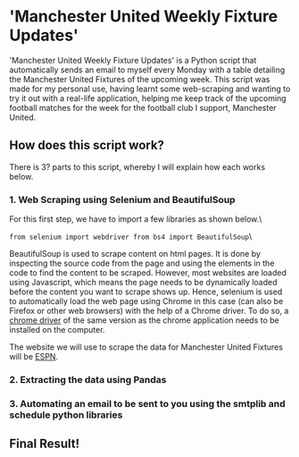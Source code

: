 # 'Manchester United Weekly Fixture Updates'

'Manchester United Weekly Fixture Updates' is a Python script that automatically sends an email to myself every Monday with a table detailing the Manchester United Fixtures of the upcoming week. This script was made for my personal use, having learnt some web-scraping and wanting to try it out with a real-life application, helping me keep track of the upcoming football matches for the week for the football club I support, Manchester United.

## How does this script work?
There is 3? parts to this script, whereby I will explain how each works below.

### 1. Web Scraping using Selenium and BeautifulSoup
For this first step, we have to import a few libraries as shown below.\

`from selenium import webdriver
 from bs4 import BeautifulSoup`\
 
BeautifulSoup is used to scrape content on html pages. It is done by inspecting the source code from the page and using the elements in the code to find the content to be scraped.
However, most websites are loaded using Javascript, which means the page needs to be dynamically loaded before the content you want to scrape shows up. Hence, selenium is used to automatically load the web page using Chrome in this case (can also be Firefox or other web browsers) with the help of a Chrome driver. To do so, a [chrome driver](https://chromedriver.storage.googleapis.com/index.html?path=94.0.4606.61/) of the same version as the chrome application needs to be installed on the computer.

The website we will use to scrape the data for Manchester United Fixtures will be [ESPN](https://www.espn.com/soccer/team/fixtures/_/id/360/manchester-united).

### 2. Extracting the data using Pandas

### 3. Automating an email to be sent to you using the smtplib and schedule python libraries

## Final Result!
